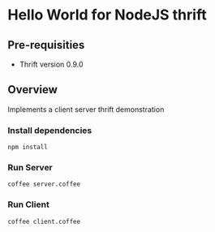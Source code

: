 # Hello World for NodeJS thrift

## Pre-requisities
- Thrift version 0.9.0

## Overview
Implements a client server thrift demonstration

### Install dependencies
```console
npm install
```

### Run Server
```console
coffee server.coffee
```

### Run Client
```console
coffee client.coffee
```